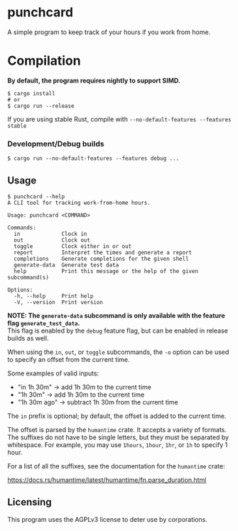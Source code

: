 # punchcard

A simple program to keep track of your hours if you work from home.

# Compilation

**By default, the program requires nightly to support SIMD.**

```shell
$ cargo install
# or
$ cargo run --release
```

If you are using stable Rust, compile with `--no-default-features --features stable`

### Development/Debug builds

```shell
$ cargo run --no-default-features --features debug ...
```

## Usage

```
$ punchcard --help
A CLI tool for tracking work-from-home hours.

Usage: punchcard <COMMAND>

Commands:
  in             Clock in
  out            Clock out
  toggle         Clock either in or out
  report         Interpret the times and generate a report
  completions    Generate completions for the given shell
  generate-data  Generate test data
  help           Print this message or the help of the given subcommand(s)

Options:
  -h, --help     Print help
  -V, --version  Print version
```

**NOTE: The `generate-data` subcommand is only available with the feature flag `generate_test_data`.**
<br />
This flag is enabled by the `debug` feature flag, but can be enabled in release builds as well.

When using the `in`, `out`, or `toggle` subcommands, the `-o` option can be used to specify an offset from the current time.

Some examples of valid inputs:

- "in 1h 30m" -> add 1h 30m to the current time
- "1h 30m" -> add 1h 30m to the current time
- "1h 30m ago" -> subtract 1h 30m from the current time

The `in` prefix is optional; by default, the offset is added to the current time.

The offset is parsed by the `humantime` crate. It accepts a variety of formats. The suffixes do not have to be single letters, but they must be separated by whitespace. For example, you may use `1hours`, `1hour`, `1hr`, or `1h` to specify 1 hour.

For a list of all the suffixes, see the documentation for the `humantime` crate:

https://docs.rs/humantime/latest/humantime/fn.parse_duration.html

## Licensing

This program uses the AGPLv3 license to deter use by corporations.
